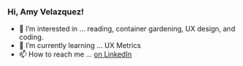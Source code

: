### Hi, Amy Velazquez!
- 👀 I’m interested in ... reading, container gardening, UX design, and coding.
- 🌱 I’m currently learning ... UX Metrics
- 📫 How to reach me ... [on LinkedIn](https://www.linkedin.com/in/amyvelazquez/)

<!---
AmyVelazquez/AmyVelazquez is a ✨ special ✨ repository because its `README.md` (this file) appears on your GitHub profile.
You can click the Preview link to take a look at your changes.
--->
